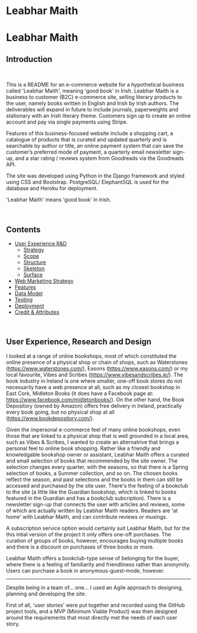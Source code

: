 # Leabhar Maith
# Leabhar Maith

## Introduction

<br>   

This is a README for an e-commerce website for a hypothetical business called 'Leabhar Maith', meaning 'good book' in Irish. 
Leabhar Maith is a business to customer (B2C) e-commerce site, selling literary products to the user, namely books written in English and Irish by Irish authors. The deliverables will expand in future to include journals, paperweights and stationary with an Irish literary theme. Customers sign up to create an online account and pay via single payments using Stripe.

Features of this business-focused website include a shopping cart, a catalogue of products that is curated and updated quarterly and is searchable by author or title, an online payment system that can save the customer’s preferred mode of payment, a quarterly email newsletter sign-up, and a star rating / reviews system from Goodreads via the Goodreads API.

The site was developed using Python in the Django framework and styled using CSS and Bootstrap. PostgreSQL/ ElephantSQL is used for the database and Heroku for deployment. 

'Leabhar Maith' means 'good book' in Irish.

<br>

## Contents

* [User Experience R&D](#user-experience,-research-and-design)
    * [Strategy](#strategy)
    * [Scope](#Scope)
    * [Structure](#Structure)
    * [Skeleton](#Skeleton)
    * [Surface](#Surface)
* [Web Marketing Strategy](#Web-marketing-strategy)
* [Features](#Features)
* [Data Model](#Data-Model)
* [Testing](#Testing)
* [Deployment](#Deployment)
* [Credit & Attributes](#Credit-&-attributes)

<br>

## User Experience, Research and Design

I looked at a range of online bookshops, most of which constituted the online presence of a physical shop or chain of shops, such as Waterstones (https://www.waterstones.com/), Easons (https://www.easons.com/) or my local favourite, Vibes and Scribes (https://www.vibesandscribes.ie/). The book industry in Ireland is one where smaller, one-off book stores do not necessarily have a web presence at all, such as my closest bookshop in East Cork, Midleton Books (it does have a Facebook page at: https://www.facebook.com/midletonbooks/). On the other hand, the Book Depository (owned by Amazon) offers free delivery in Ireland, practically every book going, but no physical shop at all (https://www.bookdepository.com/).

Given the impersonal e-commerce feel of many online bookshops, even those that are linked to a physical shop that is well grounded in a local area, such as Vibes & Scribes, I wanted to create an alternatrive that brings a personal feel to online book shopping. Rather like a friendly and knowledgable bookshop owner or assistant, Leabhar Maith offers a curated and small selection of books that recommended by the site owner. The selection changes every quarter, with the seasons, so that there is a Spring selection of books, a Summer collection, and so on. The chosen books reflect the season, and past selections and the books in them can still be accessed and purchased by the site user. There's the feeling of a bookclub to the site (a little like the Guardian bookshop, which is linked to books featured in the Guardian and has a bookclub subcription). There is a newsletter sign-up that connects the user with articles and reviews, some of which are actually written by Leabhar Maith readers. Readers are 'at home' with Leabhar Maith, and can contribute reviews or musings.

A subscription service option would certainly suit Leabhar Maith, but for the this intial version of the project it only offers one-off purchases. The curation of groups of books, however, encourages buying multiple books and there is a discount on purchases of three books or more. 

Leabhar Maith offers a bookclub-type sense of belonging for the buyer, where there is a feeling of familiarity and friendliness rather than anonymity. Users can purchase a book in anonymous-guest-mode, however. 

------

Despite being in a team of... one... I used an Agile approach to designing, planning and developing the site.

First of all, 'user stories' were put together and recorded using the GitHub project tools, and a MVP (Minimum Viable Product) was then designed around the requirements that most directly met the needs of each user story.
 